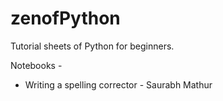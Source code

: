 # zenofPython
Tutorial sheets of Python for beginners.

Notebooks -

- Writing a spelling corrector - Saurabh Mathur
